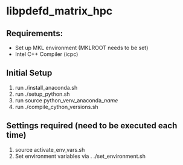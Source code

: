 # libpdefd_matrix_hpc

## Requirements:
- Set up MKL environment (MKLROOT needs to be set)
- Intel C++ Compiler (icpc)


## Initial Setup
1. run ./install\_anaconda.sh
2. run ./setup\_python.sh
3. run source python\_venv\_anaconda\_*name*
4. run ./compile\_cython\_versions.sh

## Settings required (need to be executed each time)
1. source activate\_env\_vars.sh
2. Set environment variables via . ./set\_environment.sh

